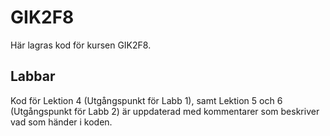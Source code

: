 # GIK2F8

Här lagras kod för kursen GIK2F8.

## Labbar

Kod för Lektion 4 (Utgångspunkt för Labb 1), samt Lektion 5 och 6 (Utgångspunkt för Labb 2) är uppdaterad med kommentarer som beskriver vad som händer i koden.
